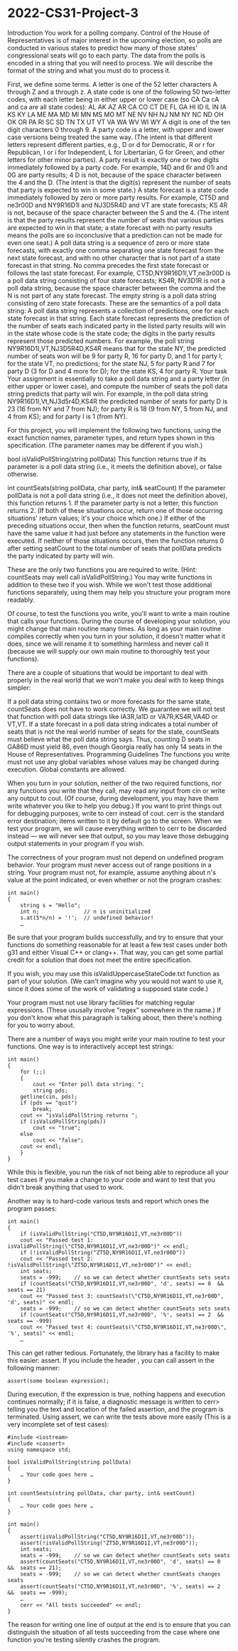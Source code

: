 # 2022-CS31-Project-3

Introduction
You work for a polling company. Control of the House of Representatives is of major interest in the upcoming election, so polls are conducted in various states to predict how many of those states' congressional seats will go to each party. The data from the polls is encoded in a string that you will need to process. We will describe the format of the string and what you must do to process it.

First, we define some terms.
A letter is one of the 52 letter characters A through Z and a through z.
A state code is one of the following 50 two-letter codes, with each letter being in either upper or lower case (so CA Ca cA and ca are all state codes): AL AK AZ AR CA CO CT DE FL GA HI ID IL IN IA KS KY LA ME MA MD MI MN MS MO MT NE NV NH NJ NM NY NC ND OH OK OR PA RI SC SD TN TX UT VT VA WA WV WI WY
A digit is one of the ten digit characters 0 through 9.
A party code is a letter, with upper and lower case versions being treated the same way. (The intent is that different letters represent different parties, e.g., D or d for Democratic, R or r for Republican, I or i for Independent, L for Libertarian, G for Green, and other letters for other minor parties).
A party result is exactly one or two digits immediately followed by a party code. For example, 14D and 6r and 01i and 0G are party results; 4 D is not, because of the space character between the 4 and the D. (The intent is that the digit(s) represent the number of seats that party is expected to win in some state.)
A state forecast is a state code immediately followed by zero or more party results. For example, CT5D and ne3r00D and NY9R16D1I and NJ3D5R4D and VT are state forecasts; KS 4R is not, because of the space character between the S and the 4. (The intent is that the party results represent the number of seats that various parties are expected to win in that state; a state forecast with no party results means the polls are so inconclusive that a prediction can not be made for even one seat.)
A poll data string is a sequence of zero or more state forecasts, with exactly one comma separating one state forecast from the next state forecast, and with no other character that is not part of a state forecast in that string. No comma precedes the first state forecast or follows the last state forecast. For example, CT5D,NY9R16D1I,VT,ne3r00D is a poll data string consisting of four state forecasts; KS4R, NV3D1R is not a poll data string, because the space character between the comma and the N is not part of any state forecast. The empty string is a poll data string consisting of zero state forecasts.
These are the semantics of a poll data string: A poll data string represents a collection of predictions, one for each state forecast in that string. Each state forecast represents the prediction of the number of seats each indicated party in the listed party results will win in the state whose code is the state code; the digits in the party results represent those predicted numbers. For example, the poll string NY9R16D1I,VT,NJ3D5R4D,KS4R means that for the state NY, the predicted number of seats won will be 9 for party R, 16 for party D, and 1 for party I; for the state VT, no predictions; for the state NJ, 5 for party R and 7 for party D (3 for D and 4 more for D); for the state KS, 4 for party R.
Your task
Your assignment is essentially to take a poll data string and a party letter (in either upper or lower case), and compute the number of seats the poll data string predicts that party will win. For example, in the poll data string NY9R16D1I,Vt,NJ3d5r4D,KS4R the predicted number of seats for party D is 23 (16 from NY and 7 from NJ); for party R is 18 (9 from NY, 5 from NJ, and 4 from KS); and for party I is 1 (from NY).

For this project, you will implement the following two functions, using the exact function names, parameter types, and return types shown in this specification. (The parameter names may be different if you wish.)

bool isValidPollString(string pollData)
This function returns true if its parameter is a poll data string (i.e., it meets the definition above), or false otherwise.

int countSeats(string pollData, char party, int& seatCount)
If the parameter pollData is not a poll data string (i.e., it does not meet the definition above), this function returns 1. If the parameter party is not a letter, this function returns 2. (If both of these situations occur, return one of those occurring situations' return values; it's your choice which one.) If either of the preceding situations occur, then when the function returns, seatCount must have the same value it had just before any statements in the function were executed. If neither of those situations occurs, then the function returns 0 after setting seatCount to the total number of seats that pollData predicts the party indicated by party will win.

These are the only two functions you are required to write. (Hint: countSeats may well call isValidPollString.) You may write functions in addition to these two if you wish. While we won't test those additional functions separately, using them may help you structure your program more readably.

Of course, to test the functions you write, you'll want to write a main routine that calls your functions. During the course of developing your solution, you might change that main routine many times. As long as your main routine compiles correctly when you turn in your solution, it doesn't matter what it does, since we will rename it to something harmless and never call it (because we will supply our own main routine to thoroughly test your functions).

There are a couple of situations that would be important to deal with properly in the real world that we won't make you deal with to keep things simpler:

If a poll data string contains two or more forecasts for the same state, countSeats does not have to work correctly. We guarantee we will not test that function with poll data strings like IA3R,Ia1D or VA7R,KS4R,VA4D or VT,VT.
If a state forecast in a poll data string indicates a total number of seats that is not the real world number of seats for the state, countSeats must believe what the poll data string says. Thus, counting D seats in GA86D must yield 86, even though Georgia really has only 14 seats in the House of Representatives.
Programming Guidelines
The functions you write must not use any global variables whose values may be changed during execution. Global constants are allowed.

When you turn in your solution, neither of the two required functions, nor any functions you write that they call, may read any input from cin or write any output to cout. (Of course, during development, you may have them write whatever you like to help you debug.) If you want to print things out for debugging purposes, write to cerr instead of cout. cerr is the standard error destination; items written to it by default go to the screen. When we test your program, we will cause everything written to cerr to be discarded instead — we will never see that output, so you may leave those debugging output statements in your program if you wish.

The correctness of your program must not depend on undefined program behavior. Your program must never access out of range positions in a string. Your program must not, for example, assume anything about n's value at the point indicated, or even whether or not the program crashes:

	int main()
	{
	    string s = "Hello";
	    int n;              // n is uninitialized
	    s.at(5*n/n) = '!';  // undefined behavior!
	    …
Be sure that your program builds successfully, and try to ensure that your functions do something reasonable for at least a few test cases under both g31 and either Visual C++ or clang++. That way, you can get some partial credit for a solution that does not meet the entire specification.

If you wish, you may use this isValidUppercaseStateCode.txt function as part of your solution. (We can't imagine why you would not want to use it, since it does some of the work of validating a supposed state code.)

Your program must not use library facilities for matching regular expressions. (These ususally involve "regex" somewhere in the name.) If you don't know what this paragraph is talking about, then there's nothing for you to worry about.

There are a number of ways you might write your main routine to test your functions. One way is to interactively accept test strings:

	int main()
	{
	    for (;;)
	    {
	        cout << "Enter poll data string: ";
	        string pds;
		getline(cin, pds);
		if (pds == "quit")
		    break;
		cout << "isValidPollString returns ";
		if (isValidPollString(pds))
		    cout << "true";
		else
		    cout << "false";
		cout << endl;
	    }
	}
While this is flexible, you run the risk of not being able to reproduce all your test cases if you make a change to your code and want to test that you didn't break anything that used to work.

Another way is to hard-code various tests and report which ones the program passes:

	int main()
	{
	    if (isValidPollString("CT5D,NY9R16D1I,VT,ne3r00D"))
		cout << "Passed test 1: isValidPollString(\"CT5D,NY9R16D1I,VT,ne3r00D")" << endl;
	    if (!isValidPollString("ZT5D,NY9R16D1I,VT,ne3r00D"))
		cout << "Passed test 2: !isValidPollString(\"ZT5D,NY9R16D1I,VT,ne3r00D")" << endl;
	    int seats;
	    seats = -999;    // so we can detect whether countSeats sets seats
	    if (countSeats("CT5D,NY9R16D1I,VT,ne3r00D", 'd', seats) == 0  &&  seats == 21)
		cout << "Passed test 3: countSeats(\"CT5D,NY9R16D1I,VT,ne3r00D", 'd', seats)" << endl;
	    seats = -999;    // so we can detect whether countSeats sets seats
	    if (countSeats("CT5D,NY9R16D1I,VT,ne3r00D", '%', seats) == 2  &&  seats == -999)
		cout << "Passed test 4: countSeats(\"CT5D,NY9R16D1I,VT,ne3r00D\", '%', seats)" << endl;
	    …
This can get rather tedious. Fortunately, the library has a facility to make this easier: assert. If you include the header <cassert>, you can call assert in the following manner:

	assert(some boolean expression);
During execution, if the expression is true, nothing happens and execution continues normally; if it is false, a diagnostic message is written to cerr> telling you the text and location of the failed assertion, and the program is terminated. Using assert, we can write the tests above more easily (This is a very incomplete set of test cases):

	#include <iostream>
	#include <cassert>
	using namespace std;

	bool isValidPollString(string pollData)
	{
	    … Your code goes here …
	}

	int countSeats(string pollData, char party, int& seatCount)
	{
	    … Your code goes here …
	}

	int main()
	{
	    assert(isValidPollString("CT5D,NY9R16D1I,VT,ne3r00D"));
	    assert(!isValidPollString("ZT5D,NY9R16D1I,VT,ne3r00D"));
	    int seats;
	    seats = -999;    // so we can detect whether countSeats sets seats
	    assert(countSeats("CT5D,NY9R16D1I,VT,ne3r00D", 'd', seats) == 0  &&  seats == 21);
	    seats = -999;    // so we can detect whether countSeats changes seats
	    assert(countSeats("CT5D,NY9R16D1I,VT,ne3r00D", '%', seats) == 2  &&  seats == -999);
	    …
	    cerr << "All tests succeeded" << endl;
	}
The reason for writing one line of output at the end is to ensure that you can distinguish the situation of all tests succeeding from the case where one function you're testing silently crashes the program.

